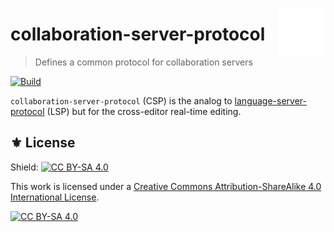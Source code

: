 <a href="#"><img align="right" src="./etc/logo.png" width="15%"></a>
# collaboration-server-protocol
> Defines a common protocol for collaboration servers

[![Build](https://github.com/Cogru/collaboration-server-protocol/actions/workflows/build.yml/badge.svg)](https://github.com/Cogru/collaboration-server-protocol/actions/workflows/build.yml)

`collaboration-server-protocol` (CSP) is the analog to [language-server-protocol][]
(LSP) but for the cross-editor real-time editing.

## ⚜️ License

Shield: [![CC BY-SA 4.0][cc-by-sa-shield]][cc-by-sa]

This work is licensed under a
[Creative Commons Attribution-ShareAlike 4.0 International License][cc-by-sa].

[![CC BY-SA 4.0][cc-by-sa-image]][cc-by-sa]


<!-- Links -->

[cc-by-sa]: http://creativecommons.org/licenses/by-sa/4.0/
[cc-by-sa-image]: https://licensebuttons.net/l/by-sa/4.0/88x31.png
[cc-by-sa-shield]: https://img.shields.io/badge/License-CC%20BY--SA%204.0-lightgrey.svg

[language-server-protocol]: https://github.com/microsoft/language-server-protocol
